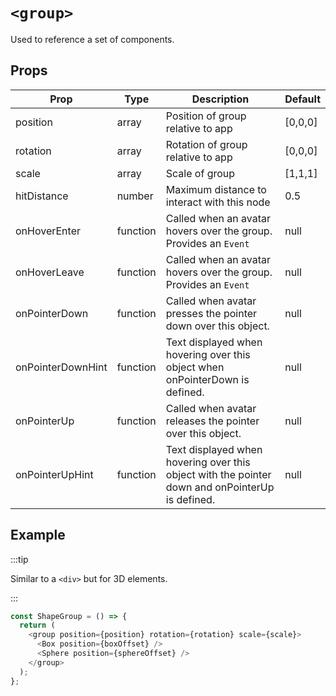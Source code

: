 # `<group>`

Used to reference a set of components.

## Props

| Prop              | Type     | Description                                                                                     | Default |
| ----------------- | -------- | ----------------------------------------------------------------------------------------------- | ------- |
| position          | array    | Position of group relative to app                                                               | [0,0,0] |
| rotation          | array    | Rotation of group relative to app                                                               | [0,0,0] |
| scale             | array    | Scale of group                                                                                  | [1,1,1] |
| hitDistance       | number   | Maximum distance to interact with this node                                                     | 0.5     |
| onHoverEnter      | function | Called when an avatar hovers over the group. Provides an `Event`                                | null    |
| onHoverLeave      | function | Called when an avatar hovers over the group. Provides an `Event`                                | null    |
| onPointerDown     | function | Called when avatar presses the pointer down over this object.                                   | null    |
| onPointerDownHint | function | Text displayed when hovering over this object when onPointerDown is defined.                    | null    |
| onPointerUp       | function | Called when avatar releases the pointer over this object.                                       | null    |
| onPointerUpHint   | function | Text displayed when hovering over this object with the pointer down and onPointerUp is defined. | null    |

## Example

:::tip

Similar to a `<div>` but for 3D elements.

:::

```js
const ShapeGroup = () => {
  return (
    <group position={position} rotation={rotation} scale={scale}>
      <Box position={boxOffset} />
      <Sphere position={sphereOffset} />
    </group>
  );
};
```
